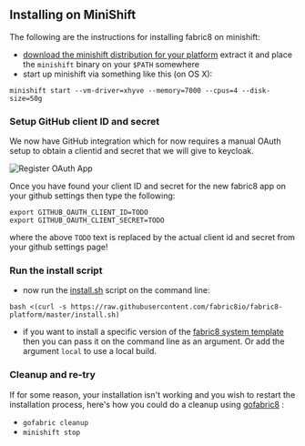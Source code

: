 ## Installing on MiniShift

The following are the instructions for installing fabric8 on minishift:

* [download the minishift distribution for your platform](https://github.com/minishift/minishift/releases) extract it and place the `minishift` binary on your `$PATH` somewhere
* start up minishift via something like this (on OS X):

```
minishift start --vm-driver=xhyve --memory=7000 --cpus=4 --disk-size=50g
```

### Setup GitHub client ID and secret

We now have GitHub integration which for now requires a manual OAuth setup to obtain a clientid and secret that we will give to keycloak. 

![Register OAuth App](./images/register-oauth.png)

Once you have found your client ID and secret for the new fabric8 app on your github settings then type the following:

```
export GITHUB_OAUTH_CLIENT_ID=TODO
export GITHUB_OAUTH_CLIENT_SECRET=TODO
```

where the above `TODO` text is replaced by the actual client id and secret from your github settings page!

### Run the install script

* now run the [install.sh](https://github.com/fabric8io/fabric8-platform/blob/master/install.sh) script on the command line:

```
bash <(curl -s https://raw.githubusercontent.com/fabric8io/fabric8-platform/master/install.sh)
```

* if you want to install a specific version of the [fabric8 system template](http://central.maven.org/maven2/io/fabric8/platform/packages/fabric8-system/) then you can pass it on the command line as an argument. Or add the argument `local` to use a local build.


### Cleanup and re-try

If for some reason, your installation isn't working and you wish to restart the installation process, here's how you could do a cleanup using [gofabric8](https://github.com/fabric8io/gofabric8#install--update--run)  :
* `gofabric cleanup`
* `minishift stop`

